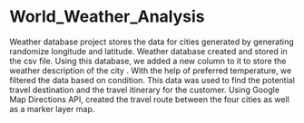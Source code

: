 # World_Weather_Analysis

Weather database project stores the data for cities generated by generating randomize longitude and latitude. 
Weather database created and stored in the csv file. Using this database, we added a new column to it to store the weather description of the city . 
With the help of preferred temperature, we filtered the data based on condition. This data was used to find the potential travel destination and the travel itinerary for the customer.
Using Google Map Directions API, created the travel route between the four cities as well as a marker layer map. 

